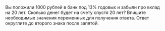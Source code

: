 Вы положили 1000 рублей в банк под 13% годовых и забыли про вклад на 20 лет. Сколько денег будет на счету спустя 20 лет? Впишите необходимые значения переменных для получения ответа. Ответ округлите до второго знака после запятой.